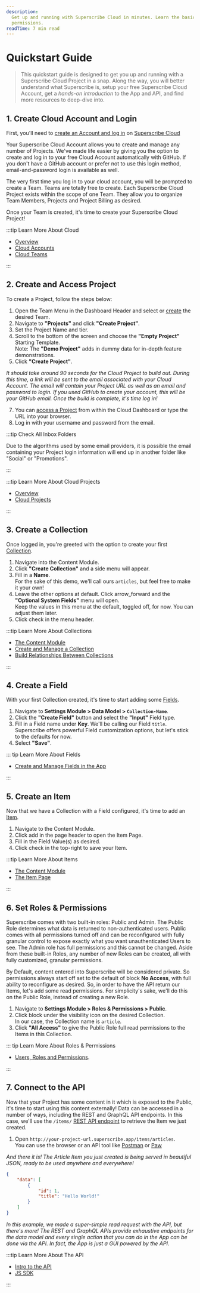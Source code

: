 ```yaml
---
description:
  Get up and running with Superscribe Cloud in minutes. Learn the basics of building your data model and managing
  permissions.
readTime: 7 min read
---
```


# Quickstart Guide

> This quickstart guide is designed to get you up and running with a Superscribe Cloud Project in a snap. Along the way,
> you will better understand what Superscribe is, setup your free Superscribe Cloud Account, get a _hands-on introduction_ to
> the App and API, and find more resources to deep-dive into.

## 1. Create Cloud Account and Login

First, you'll need to [create an Account and log in](/cloud/accounts#create-account-and-login) on
[Superscribe Cloud](https://superscribe.cloud/login)

Your Superscribe Cloud Account allows you to create and manage any number of Projects. We've made life easier by giving you
the option to create and log in to your free Cloud Account automatically with GitHub. If you don't have a GitHub account
or prefer not to use this login method, email-and-password login is available as well.

The very first time you log in to your cloud account, you will be prompted to create a Team. Teams are totally free to
create. Each Superscribe Cloud Project exists within the scope of one Team. They allow you to organize Team Members,
Projects and Project Billing as desired.

Once your Team is created, it's time to create your Superscribe Cloud Project!

:::tip Learn More About Cloud

- [Overview](/cloud/overview)
- [Cloud Accounts](/cloud/accounts)
- [Cloud Teams](/cloud/teams)

:::

## 2. Create and Access Project

To create a Project, follow the steps below:

1. Open the Team Menu in the Dashboard Header and select or [create](/cloud/teams#create-a-team) the desired Team.
2. Navigate to **"Projects"** and click **"Create Project"**.
3. Set the Project Name and tier.
4. Scroll to the bottom of the screen and choose the **"Empty Project"** Starting Template.\
   Note: The **"Demo Project"** adds in dummy data for in-depth feature demonstrations.
5. Click **"Create Project"**.

_It should take around 90 seconds for the Cloud Project to build out. During this time, a link will be sent to the email
associated with your Cloud Account. The email will contain your Project URL as well as an email and password to login.
If you used GitHub to create your account, this will be your GitHub email. Once the build is complete, it's time log
in!_

7. You can [access a Project](/cloud/projects#access-a-project) from within the Cloud Dashboard or type the URL into
   your browser.
8. Log in with your username and password from the email.

:::tip Check All Inbox Folders

Due to the algorithms used by some email providers, it is possible the email containing your Project login information
will end up in another folder like "Social" or "Promotions".

:::

:::tip Learn More About Cloud Projects

- [Overview](/cloud/overview)
- [Cloud Projects](/cloud/projects)

:::

## 3. Create a Collection

Once logged in, you're greeted with the option to create your first [Collection](/getting-started/glossary#collections).

1. Navigate into the Content Module.
2. Click **"Create Collection"** and a side menu will appear.
3. Fill in a **Name**.\
   For the sake of this demo, we'll call ours `articles`, but feel free to make it your own!
4. Leave the other options at default. Click <span mi btn>arrow_forward</span> and the **"Optional System Fields"** menu
   will open.\
   Keep the values in this menu at the default, toggled off, for now. You can adjust them later.
5. Click <span mi btn>check</span> in the menu header.

:::tip Learn More About Collections

- [The Content Module](/app/content)
- [Create and Manage a Collection](/configuration/data-model/collections.md)
- [Build Relationships Between Collections](/configuration/data-model/relationships)

:::

## 4. Create a Field

With your first Collection created, it's time to start adding some [Fields](/getting-started/glossary#fields).

1. Navigate to **Settings Module > Data Model > `Collection-Name`**.
2. Click the **"Create Field"** button and select the **"Input"** Field type.
3. Fill in a Field name under **Key**. We'll be calling our Field `title`.\
   Superscribe offers powerful Field customization options, but let's stick to the defaults for now.
4. Select **"Save"**.

::: tip Learn More About Fields

- [Create and Manage Fields in the App](/configuration/data-model)

:::

## 5. Create an Item

Now that we have a Collection with a Field configured, it's time to add an [Item](/getting-started/glossary#).

1. Navigate to the Content Module.
2. Click <span mi btn>add</span> in the page header to open the Item Page.
3. Fill in the Field Value(s) as desired.
4. Click <span mi btn>check</span> in the top-right to save your Item.

:::tip Learn More About Items

- [The Content Module](/app/content)
- [The Item Page](/app/content/items)

:::

## 6. Set Roles & Permissions

Superscribe comes with two built-in roles: Public and Admin. The Public Role determines what data is returned to
non-authenticated users. Public comes with all permissions turned off and can be reconfigured with fully granular
control to expose exactly what you want unauthenticated Users to see. The Admin role has full permissions and this
cannot be changed. Aside from these built-in Roles, any number of new Roles can be created, all with fully customized,
granular permissions.

By Default, content entered into Superscribe will be considered private. So permissions always start off set to the default
of <span mi icon dngr>block</span> **No Access**, with full ability to reconfigure as desired. So, in order to have the
API return our Items, let's add some read permissions. For simplicity's sake, we'll do this on the Public Role, instead
of creating a new Role.

1. Navigate to **Settings Module > Roles & Permissions > Public**.
2. Click <span mi icon dngr>block</span> under the <span mi icon>visibility</span> icon on the desired Collection.\
   In our case, the Collection name is `article`.
3. Click **"All Access"** to give the Public Role full read permissions to the Items in this Collection.

::: tip Learn More About Roles & Permissions

- [Users, Roles and Permissions](/configuration/users-roles-permissions).

:::

## 7. Connect to the API

Now that your Project has some content in it which is exposed to the Public, it's time to start using this content
externally! Data can be accessed in a number of ways, including the REST and GraphQL API endpoints. In this case, we'll
use the `/items/` [REST API endpoint](/reference/items) to retrieve the Item we just created.

1. Open `http://your-project-url.superscribe.app/items/articles`.\
   You can use the browser or an API tool like [Postman](http://postman.com) or [Paw](https://paw.cloud)

_And there it is! The Article Item you just created is being served in beautiful JSON, ready to be used anywhere and
everywhere!_

```json
{
	"data": [
		{
			"id": 1,
			"title": "Hello World!"
		}
	]
}
```

_In this example, we made a super-simple read request with the API, but there's more! The REST and GraphQL APIs provide
exhaustive endpoints for the data model and every single action that you can do in the App can be done via the API. In
fact, the App is just a GUI powered by the API._

:::tip Learn More About The API

- [Intro to the API](/reference/introduction)
- [JS SDK](/reference/sdk)

:::
